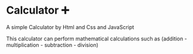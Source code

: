 # Calculator ➕

A simple Calculator by Html and Css and JavaScript

This calculator can perform mathematical calculations such as (addition - multiplication - subtraction - division)

